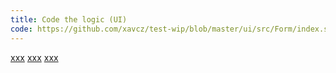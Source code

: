 ```yaml
---
title: Code the logic (UI)
code: https://github.com/xavcz/test-wip/blob/master/ui/src/Form/index.stories.js
---
```


<a href="https://github.com/xavcz/test-wip/blob/master/ui/src/Form/index.stories.js#L1-L7">xxx</a>
<a href="https://github.com/xavcz/test-wip/blob/master/ui/src/Form/index.stories.js#L8-L15">xxx</a>
<a href="https://github.com/xavcz/test-wip/blob/master/ui/src/Form/index.stories.js#L17">xxx</a>
